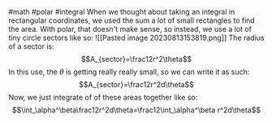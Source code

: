 #math #polar #integral 
When we thought about taking an integral in rectangular coordinates, we used the sum a lot of small rectangles to find the area. With polar, that doesn't make sense, so instead, we use a lot of tiny circle sectors like so:
![[Pasted image 20230813153819.png]]
The radius of a sector is: $$A_{sector}=\frac12r^2\theta$$
In this use, the $\theta$ is getting really really small, so we can write it as such: $$A_{sector}=\frac12r^2d\theta$$
Now, we just integrate of of these areas together like so: $$\int_\alpha^\beta\frac12r^2d\theta=\frac12\int_\alpha^\beta r^2d\theta$$